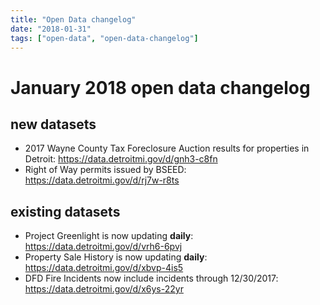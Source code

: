 ```yaml
---
title: "Open Data changelog"
date: "2018-01-31"
tags: ["open-data", "open-data-changelog"]
---
```


# January 2018 open data changelog

## new datasets

- 2017 Wayne County Tax Foreclosure Auction results for properties in Detroit: https://data.detroitmi.gov/d/gnh3-c8fn
- Right of Way permits issued by BSEED: https://data.detroitmi.gov/d/rj7w-r8ts

## existing datasets

- Project Greenlight is now updating __daily__: https://data.detroitmi.gov/d/vrh6-6pvj
- Property Sale History is now updating __daily__: https://data.detroitmi.gov/d/xbvp-4is5
- DFD Fire Incidents now include incidents through 12/30/2017: https://data.detroitmi.gov/d/x6ys-22yr
